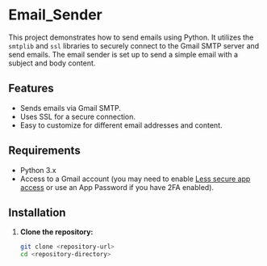 # Email_Sender

This project demonstrates how to send emails using Python. It utilizes the `smtplib` and `ssl` libraries to securely connect to the Gmail SMTP server and send emails. The email sender is set up to send a simple email with a subject and body content.

## Features

- Sends emails via Gmail SMTP.
- Uses SSL for a secure connection.
- Easy to customize for different email addresses and content.

## Requirements

- Python 3.x
- Access to a Gmail account (you may need to enable [Less secure app access](https://myaccount.google.com/lesssecureapps) or use an App Password if you have 2FA enabled).

## Installation

1. **Clone the repository:**

   ```bash
   git clone <repository-url>
   cd <repository-directory>
